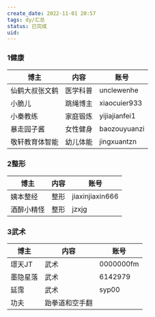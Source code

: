 ```yaml
---
create_date: 2022-11-01 20:57
tags: dy/汇总
status: 已完成
uid: 
---
```


### 1健康

| 博主 | 内容 | 账号 |
| --- | --- | --- |
| 仙鹤大叔张文鹤 | 医学科普 | unclewenhe |
| 小脆儿 | 跳绳博主 | xiaocuier933 |
| 小秦教练 | 家庭锻炼 | yijiajianfei1 |
| 暴走园子酱 | 女性健身 | baozouyuanzi |
| 敬轩教育体智能 | 幼儿体能 | jingxuantzn |

### 2整形

| 博主 | 内容 | 账号 |
| --- | --- | --- |
| 姨本整经 | 整形 | jiaxinjiaxin666 |
| 酒醉小精怪 | 整形 | jzxjg |

### 3武术

| 博主 | 内容 | 账号 |
| --- | --- | --- |
| 璟天JT | 武术 | 0000000fm |
| 墨隐星落 | 武术 | 6142979 |
| 延霈 | 武术 | syp00 |
| 功夫 | 跆拳道和空手翻 |  |